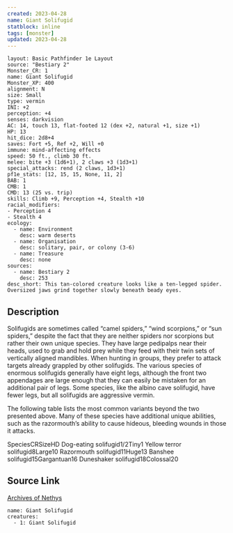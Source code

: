 ```yaml
---
created: 2023-04-28
name: Giant Solifugid
statblock: inline
tags: [monster]
updated: 2023-04-28
---
```

```statblock
layout: Basic Pathfinder 1e Layout
source: "Bestiary 2"
Monster_CR: 1
name: Giant Solifugid
Monster_XP: 400
alignment: N
size: Small
type: vermin
INI: +2
perception: +4
senses: darkvision
AC: 14, touch 13, flat-footed 12 (dex +2, natural +1, size +1)
HP: 13
hit_dice: 2d8+4
saves: Fort +5, Ref +2, Will +0
immune: mind-affecting effects
speed: 50 ft., climb 30 ft.
melee: bite +3 (1d6+1), 2 claws +3 (1d3+1)
special_attacks: rend (2 claws, 1d3+1)
pf1e_stats: [12, 15, 15, None, 11, 2]
BAB: 1
CMB: 1
CMD: 13 (25 vs. trip)
skills: Climb +9, Perception +4, Stealth +10
racial_modifiers:
- Perception 4
- Stealth 4
ecology:
  - name: Environment
    desc: warm deserts
  - name: Organisation
    desc: solitary, pair, or colony (3-6)
  - name: Treasure
    desc: none
sources:
  - name: Bestiary 2
    desc: 253
desc_short: This tan-colored creature looks like a ten-legged spider. Oversized jaws grind together slowly beneath beady eyes.
```
## Description
Solifugids are sometimes called “camel spiders,” “wind scorpions,” or “sun spiders,” despite the fact that they are neither spiders nor scorpions but rather their own unique species. They have large pedipalps near their heads, used to grab and hold prey while they feed with their twin sets of vertically aligned mandibles. When hunting in groups, they prefer to attack targets already grappled by other solifugids. The various species of enormous solifugids generally have eight legs, although the front two appendages are large enough that they can easily be mistaken for an additional pair of legs. Some species, like the albino cave solifugid, have fewer legs, but all solifugids are aggressive vermin.

The following table lists the most common variants beyond the two presented above. Many of these species have additional unique abilities, such as the razormouth’s ability to cause hideous, bleeding wounds in those it attacks. 

 SpeciesCRSizeHD Dog-eating solifugid1/2Tiny1 Yellow terror solifugid8Large10 Razormouth solifugid11Huge13 Banshee solifugid15Gargantuan16 Duneshaker solifugid18Colossal20
## Source Link
[Archives of Nethys](https://aonprd.com/MonsterDisplay.aspx?ItemName=Giant%20Solifugid)
```encounter-table
name: Giant Solifugid
creatures:
  - 1: Giant Solifugid
```
